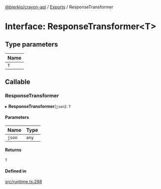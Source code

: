 [@bjerkio/crayon-api](../README.md) / [Exports](../modules.md) / ResponseTransformer

# Interface: ResponseTransformer<T\>

## Type parameters

| Name |
| :------ |
| `T` |

## Callable

### ResponseTransformer

▸ **ResponseTransformer**(`json`): `T`

#### Parameters

| Name | Type |
| :------ | :------ |
| `json` | `any` |

#### Returns

`T`

#### Defined in

[src/runtime.ts:288](https://github.com/bjerkio/crayon-api-js/blob/22cd66d/src/runtime.ts#L288)
